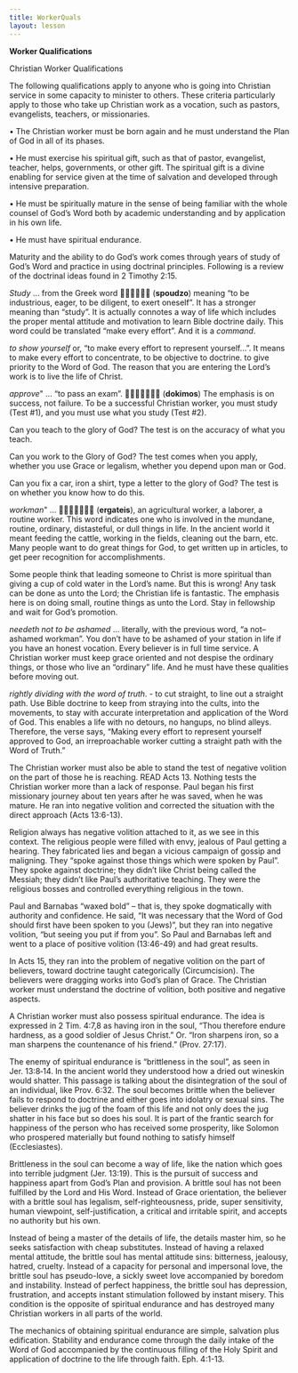 ```yaml
---
title: WorkerQuals
layout: lesson
---
```



**Worker Qualifications**

Christian Worker Qualifications  

The following qualifications apply to anyone who is going into Christian
service in some capacity to minister to others. These criteria
particularly apply to those who take up Christian work as a vocation,
such as pastors, evangelists, teachers, or missionaries.

• The Christian worker must be born again and he must understand the
Plan of God in all of its phases.

• He must exercise his spiritual gift, such as that of pastor,
evangelist, teacher, helps, governments, or other gift. The spiritual
gift is a divine enabling for service given at the time of salvation and
developed through intensive preparation.

• He must be spiritually mature in the sense of being familiar with the
whole counsel of God’s Word both by academic understanding and by
application in his own life.

• He must have spiritual endurance.

Maturity and the ability to do God’s work comes through years of study
of God’s Word and practice in using doctrinal principles. Following is a
review of the doctrinal ideas found in 2 Timothy 2:15.

*Study* … from the Greek word  (**spoudzo**) meaning “to be
industrious, eager, to be diligent, to exert oneself”. It has a stronger
meaning than “study”. It is actually connotes a way of life which
includes the proper mental attitude and motivation to learn Bible
doctrine daily. This word could be translated “make every effort”. And
it is a *command*.

*to show yourself* or, “to make every effort to represent yourself…”. It
means to make every effort to concentrate, to be objective to doctrine.
to give priority to the Word of God. The reason that you are entering
the Lord’s work is to live the life of Christ.

*approve*" … “to pass an exam”.  (**dokimos**) The emphasis is on
success, not failure. To be a successful Christian worker, you must
study (Test \#1), and you must use what you study (Test \#2).

Can you teach to the glory of God? The test is on the accuracy of what
you teach.

Can you work to the Glory of God? The test comes when you apply, whether
you use Grace or legalism, whether you depend upon man or God.

Can you fix a car, iron a shirt, type a letter to the glory of God? The
test is on whether you know how to do this.

*workman*" …  (**ergateis**), an agricultural worker, a laborer,
a routine worker. This word indicates one who is involved in the
mundane, routine, ordinary, distasteful, or dull things in life. In the
ancient world it meant feeding the cattle, working in the fields,
cleaning out the barn, etc. Many people want to do great things for God,
to get written up in articles, to get peer recognition for
accomplishments.

Some people think that leading someone to Christ is more spiritual than
giving a cup of cold water in the Lord’s name. But this is wrong! Any
task can be done as unto the Lord; the Christian life is fantastic. The
emphasis here is on doing small, routine things as unto the Lord. Stay
in fellowship and wait for God’s promotion.

*needeth not to be ashamed* … literally, with the previous word, “a
not–ashamed workman”. You don’t have to be ashamed of your station in
life if you have an honest vocation. Every believer is in full time
service. A Christian worker must keep grace oriented and not despise the
ordinary things, or those who live an “ordinary” life. And he must have
these qualities before moving out.

*rightly dividing with the word of truth*. - to cut straight, to line
out a straight path. Use Bible doctrine to keep from straying into the
cults, into the movements, to stay with accurate interpretation and
application of the Word of God. This enables a life with no detours, no
hangups, no blind alleys. Therefore, the verse says, “Making every
effort to represent yourself approved to God, an irreproachable worker
cutting a straight path with the Word of Truth.”

The Christian worker must also be able to stand the test of negative
volition on the part of those he is reaching. READ Acts 13. Nothing
tests the Christian worker more than a lack of response. Paul began his
first missionary journey about ten years after he was saved, when he was
mature. He ran into negative volition and corrected the situation with
the direct approach (Acts 13:6-13).

Religion always has negative volition attached to it, as we see in this
context. The religious people were filled with envy, jealous of Paul
getting a hearing. They fabricated lies and began a vicious campaign of
gossip and maligning. They “spoke against those things which were spoken
by Paul”. They spoke against doctrine; they didn’t like Christ being
called the Messiah; they didn’t like Paul’s authoritative teaching. They
were the religious bosses and controlled everything religious in the
town.

Paul and Barnabas “waxed bold” – that is, they spoke dogmatically with
authority and confidence. He said, “It was necessary that the Word of
God should first have been spoken to you (Jews)”, but they ran into
negative volition, “but seeing you put if from you”. So Paul and
Barnabas left and went to a place of positive volition (13:46-49) and
had great results.

In Acts 15, they ran into the problem of negative volition on the part
of believers, toward doctrine taught categorically (Circumcision). The
believers were dragging works into God’s plan of Grace. The Christian
worker must understand the doctrine of volition, both positive and
negative aspects.

A Christian worker must also possess spiritual endurance. The idea is
expressed in 2 Tim. 4:7,8 as having iron in the soul, “Thou therefore
endure hardness, as a good soldier of Jesus Christ.” Or. “Iron sharpens
iron, so a man sharpens the countenance of his friend.” (Prov. 27:17).

The enemy of spiritual endurance is “brittleness in the soul”, as seen
in Jer. 13:8‑14. In the ancient world they understood how a dried out
wineskin would shatter. This passage is talking about the disintegration
of the soul of an individual, like Prov. 6:32. The soul becomes brittle
when the believer fails to respond to doctrine and either goes into
idolatry or sexual sins. The believer drinks the jug of the foam of this
life and not only does the jug shatter in his face but so does his soul.
It is part of the frantic search for happiness of the person who has
received some prosperity, like Solomon who prospered materially but
found nothing to satisfy himself (Ecclesiastes).

Brittleness in the soul can become a way of life, like the nation which
goes into terrible judgment (Jer. 13:19). This is the pursuit of success
and happiness apart from God’s Plan and provision. A brittle soul has
not been fulfilled by the Lord and His Word. Instead of Grace
orientation, the believer with a brittle soul has legalism,
self-righteousness, pride, super sensitivity, human viewpoint,
self-justification, a critical and irritable spirit, and accepts no
authority but his own.

Instead of being a master of the details of life, the details master
him, so he seeks satisfaction with cheap substitutes. Instead of having
a relaxed mental attitude, the brittle soul has mental attitude sins:
bitterness, jealousy, hatred, cruelty. Instead of a capacity for
personal and impersonal love, the brittle soul has pseudo-love, a sickly
sweet love accompanied by boredom and instability. Instead of perfect
happiness, the brittle soul has depression, frustration, and accepts
instant stimulation followed by instant misery. This condition is the
opposite of spiritual endurance and has destroyed many Christian workers
in all parts of the world.

The mechanics of obtaining spiritual endurance are simple, salvation
plus edification. Stability and endurance come through the daily intake
of the Word of God accompanied by the continuous filling of the Holy
Spirit and application of doctrine to the life through faith. Eph.
4:1-13.

